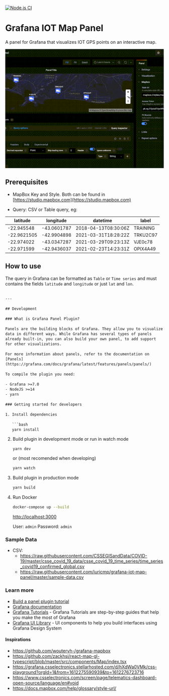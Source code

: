 [![Node.js CI](https://github.com/iuricmp/grafana-iot-map-panel/actions/workflows/node.js.yml/badge.svg)](https://github.com/iuricmp/grafana-iot-map-panel/actions/workflows/node.js.yml)

# Grafana IOT Map Panel

A panel for Grafana that visualizes IOT GPS points on an interactive map.

![sample](./map-sample.gif)

## Prerequisites

- MapBox Key and Style. Both can be found in [https://studio.mapbox.com](https://studio.mapbox.com)

- Query: CSV or Table query, eg:

|latitude   |longitude   |datetime            | label  |
|-----------|------------|--------------------|--------|
|-22.945548 |-43.0601787 |2018-04-13T08:30:06Z|TRAINING|
|-22.9621505|-42.9904898 |2021-03-31T18:28:22Z|TRKU2C97|
|-22.974022 |-43.0347287 |2021-03-29T09:23:13Z|VJE0c78 |
|-22.971599 |-42.9436037 |2021-02-23T14:23:31Z|OPIX4A49|

## How to use

The query in Grafana can be formatted as `Table` or `Time series` and must contains the fields `latitude` and `longitude` or just `lat` and `lon`.
```

---

## Development

### What is Grafana Panel Plugin?

Panels are the building blocks of Grafana. They allow you to visualize data in different ways. While Grafana has several types of panels already built-in, you can also build your own panel, to add support for other visualizations.

For more information about panels, refer to the documentation on [Panels](https://grafana.com/docs/grafana/latest/features/panels/panels/)

To compile the plugin you need:

- Grafana >=7.0
- NodeJS >=14
- yarn

### Getting started for developers

1. Install dependencies

   ```bash
   yarn install
   ```

2. Build plugin in development mode or run in watch mode

   ```bash
   yarn dev
   ```

   or (most recomended when developing)

   ```bash
   yarn watch
   ```

3. Build plugin in production mode

   ```bash
   yarn build
   ```

4. Run Docker

   ```bash
   docker-compose up --build
   ```

   [http://localhost:3000](http://localhost:3000)

   User: `admin` Password: `admin`

### Sample Data

- CSV:
  - <https://raw.githubusercontent.com/CSSEGISandData/COVID-19/master/csse_covid_19_data/csse_covid_19_time_series/time_series_covid19_confirmed_global.csv>
  - <https://raw.githubusercontent.com/iuricmp/grafana-iot-map-panel/master/sample-data.csv>

### Learn more

- [Build a panel plugin tutorial](https://grafana.com/tutorials/build-a-panel-plugin)
- [Grafana documentation](https://grafana.com/docs/)
- [Grafana Tutorials](https://grafana.com/tutorials/) - Grafana Tutorials are step-by-step guides that help you make the most of Grafana
- [Grafana UI Library](https://developers.grafana.com/ui) - UI components to help you build interfaces using Grafana Design System

#### Inspirations

- <https://github.com/woutervh-/grafana-mapbox>
- <https://github.com/zackhsi/react-map-gl-typescript/blob/master/src/components/Map/index.tsx>
- <https://grafana.csselectronics.stellarhosted.com/d/hXdWa0VMk/css-playground?orgId=1&from=1612275590939&to=1612276723716>
- <https://www.csselectronics.com/screen/page/telematics-dashboard-open-source/language/en#void>
- <https://docs.mapbox.com/help/glossary/style-url/>
